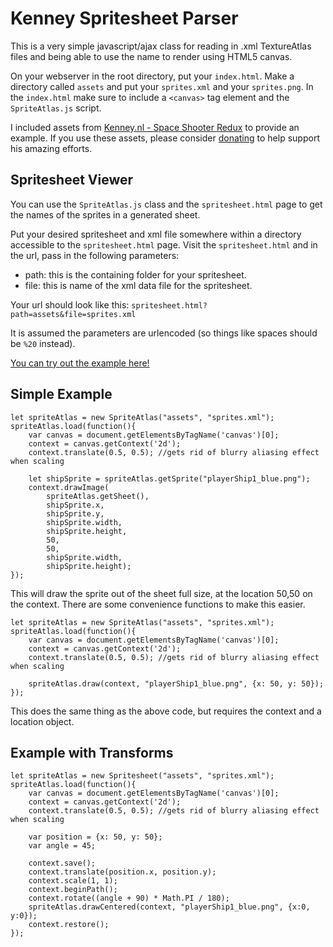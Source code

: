 # Kenney Spritesheet Parser

This is a very simple javascript/ajax class for reading in .xml TextureAtlas files and being able to use the name to render using HTML5 canvas.

On your webserver in the root directory, put your `index.html`. Make a directory called `assets` and put your `sprites.xml` and your `sprites.png`.
In the `index.html` make sure to include a `<canvas>` tag element and the `SpriteAtlas.js` script.

I included assets from [Kenney.nl - Space Shooter Redux](https://kenney.nl/assets/space-shooter-redux) to provide an example. If you use these assets, please consider [donating](https://kenney.itch.io/kenney-donation) to help support his amazing efforts.

## Spritesheet Viewer
You can use the `SpriteAtlas.js` class and the `spritesheet.html` page to get the names of the sprites in a generated sheet.

Put your desired spritesheet and xml file somewhere within a directory accessible to the `spritesheet.html` page. Visit the `spritesheet.html` and in the url, pass in the following parameters:

* path: this is the containing folder for your spritesheet.
* file: this is name of the xml data file for the spritesheet.

Your url should look like this:
`spritesheet.html?path=assets&file=sprites.xml`

It is assumed the parameters are urlencoded (so things like spaces should be `%20` instead).

[You can try out the example here!](https://eyeofmidas.github.io/kenney-spritesheet-parser/spritesheet.html)

## Simple Example
```
let spriteAtlas = new SpriteAtlas("assets", "sprites.xml");
spriteAtlas.load(function(){
	var canvas = document.getElementsByTagName('canvas')[0];
	context = canvas.getContext('2d');
	context.translate(0.5, 0.5); //gets rid of blurry aliasing effect when scaling

	let shipSprite = spriteAtlas.getSprite("playerShip1_blue.png");
    context.drawImage(
        spriteAtlas.getSheet(),
        shipSprite.x,
        shipSprite.y,
        shipSprite.width,
        shipSprite.height,
        50,
        50,
        shipSprite.width,
        shipSprite.height);
});
```

This will draw the sprite out of the sheet full size, at the location 50,50 on the context. There are some convenience functions to make this easier.
```
let spriteAtlas = new SpriteAtlas("assets", "sprites.xml");
spriteAtlas.load(function(){
	var canvas = document.getElementsByTagName('canvas')[0];
	context = canvas.getContext('2d');
	context.translate(0.5, 0.5); //gets rid of blurry aliasing effect when scaling

	spriteAtlas.draw(context, "playerShip1_blue.png", {x: 50, y: 50});
});
```

This does the same thing as the above code, but requires the context and a location object.

## Example with Transforms
```
let spriteAtlas = new Spritesheet("assets", "sprites.xml");
spriteAtlas.load(function(){
	var canvas = document.getElementsByTagName('canvas')[0];
	context = canvas.getContext('2d');
	context.translate(0.5, 0.5); //gets rid of blurry aliasing effect when scaling

	var position = {x: 50, y: 50};
	var angle = 45;

	context.save();
	context.translate(position.x, position.y);
	context.scale(1, 1);
	context.beginPath();
	context.rotate((angle + 90) * Math.PI / 180);
	spriteAtlas.drawCentered(context, "playerShip1_blue.png", {x:0, y:0});
	context.restore();
});
```
